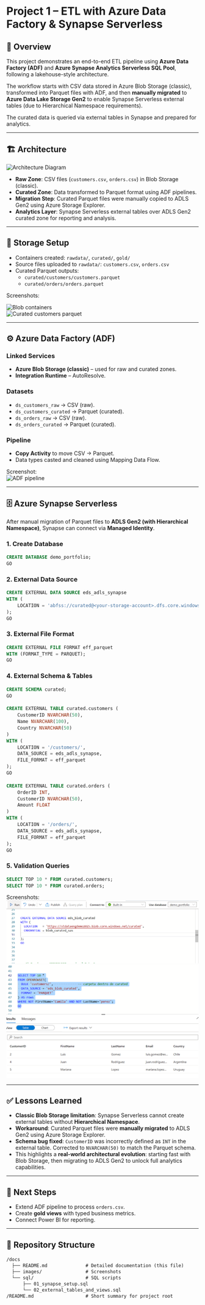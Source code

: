 # Project 1 – ETL with Azure Data Factory & Synapse Serverless

## 📌 Overview
This project demonstrates an end-to-end ETL pipeline using **Azure Data Factory (ADF)** and **Azure Synapse Analytics Serverless SQL Pool**, following a lakehouse-style architecture.  

The workflow starts with CSV data stored in Azure Blob Storage (classic), transformed into Parquet files with ADF, and then **manually migrated** to **Azure Data Lake Storage Gen2** to enable Synapse Serverless external tables (due to Hierarchical Namespace requirements).  

The curated data is queried via external tables in Synapse and prepared for analytics.

---

## 🏗 Architecture

![Architecture Diagram](../images/architecture.png)

- **Raw Zone**: CSV files (`customers.csv`, `orders.csv`) in Blob Storage (classic).
- **Curated Zone**: Data transformed to Parquet format using ADF pipelines.
- **Migration Step**: Curated Parquet files were manually copied to ADLS Gen2 using Azure Storage Explorer.
- **Analytics Layer**: Synapse Serverless external tables over ADLS Gen2 curated zone for reporting and analysis.

---

## 📂 Storage Setup

- Containers created: `rawdata/`, `curated/`, `gold/`
- Source files uploaded to `rawdata/`: `customers.csv`, `orders.csv`
- Curated Parquet outputs:
  - `curated/customers/customers.parquet`
  - `curated/orders/orders.parquet`

Screenshots:

![Blob containers](../images/storage_containers.png)  
![Curated customers parquet](../images/storage_curated_customers.png)  

---

## ⚙️ Azure Data Factory (ADF)

### Linked Services
- **Azure Blob Storage (classic)** – used for raw and curated zones.
- **Integration Runtime** – AutoResolve.

### Datasets
- `ds_customers_raw` → CSV (raw).  
- `ds_customers_curated` → Parquet (curated).  
- `ds_orders_raw` → CSV (raw).  
- `ds_orders_curated` → Parquet (curated).  

### Pipeline
- **Copy Activity** to move CSV → Parquet.  
- Data types casted and cleaned using Mapping Data Flow.  

Screenshot:  
![ADF pipeline](../images/adf_pipeline.png)

---

## 🗄 Azure Synapse Serverless

After manual migration of Parquet files to **ADLS Gen2 (with Hierarchical Namespace)**, Synapse can connect via **Managed Identity**.

### 1. Create Database
```sql
CREATE DATABASE demo_portfolio;
GO
```

### 2. External Data Source
```sql
CREATE EXTERNAL DATA SOURCE eds_adls_synapse
WITH (
    LOCATION = 'abfss://curated@<your-storage-account>.dfs.core.windows.net'
);
GO
```

### 3. External File Format
```sql
CREATE EXTERNAL FILE FORMAT eff_parquet
WITH (FORMAT_TYPE = PARQUET);
GO
```

### 4. External Schema & Tables
```sql
CREATE SCHEMA curated;
GO

CREATE EXTERNAL TABLE curated.customers (
    CustomerID NVARCHAR(50),
    Name NVARCHAR(100),
    Country NVARCHAR(50)
)
WITH (
    LOCATION = '/customers/',
    DATA_SOURCE = eds_adls_synapse,
    FILE_FORMAT = eff_parquet
);
GO

CREATE EXTERNAL TABLE curated.orders (
    OrderID INT,
    CustomerID NVARCHAR(50),
    Amount FLOAT
)
WITH (
    LOCATION = '/orders/',
    DATA_SOURCE = eds_adls_synapse,
    FILE_FORMAT = eff_parquet
);
GO
```

### 5. Validation Queries
```sql
SELECT TOP 10 * FROM curated.customers;
SELECT TOP 10 * FROM curated.orders;
```

Screenshots:  
![Synapse External Data Source](../images/synapse_external_datasource.png)  
![Synapse Query Customers](../images/synapse_openrowset_customers.png)

---

## ✅ Lessons Learned

- **Classic Blob Storage limitation**: Synapse Serverless cannot create external tables without **Hierarchical Namespace**.  
- **Workaround**: Curated Parquet files were **manually migrated** to ADLS Gen2 using Azure Storage Explorer.  
- **Schema bug fixed**: `CustomerID` was incorrectly defined as `INT` in the external table. Corrected to `NVARCHAR(50)` to match the Parquet schema.  
- This highlights a **real-world architectural evolution**: starting fast with Blob Storage, then migrating to ADLS Gen2 to unlock full analytics capabilities.

---

## 🔮 Next Steps
- Extend ADF pipeline to process `orders.csv`.  
- Create **gold views** with typed business metrics.  
- Connect Power BI for reporting.

---

## 📂 Repository Structure
```
/docs
  ├── README.md              # Detailed documentation (this file)
  ├── images/                # Screenshots
  └── sql/                   # SQL scripts
      ├── 01_synapse_setup.sql
      └── 02_external_tables_and_views.sql
/README.md                   # Short summary for project root
```
